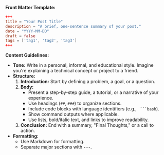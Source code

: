 **Front Matter Template:**

```toml
+++
title = "Your Post Title"
description = "A brief, one-sentence summary of your post."
date = "YYYY-MM-DD"
draft = false
tags = ['tag1', 'tag2', 'tag3']
+++
```

**Content Guidelines:**

*   **Tone:** Write in a personal, informal, and educational style. Imagine you're explaining a technical concept or project to a friend.
*   **Structure:**
    1.  **Introduction:** Start by defining a problem, a goal, or a question.
    2.  **Body:**
        *   Present a step-by-step guide, a tutorial, or a narrative of your experience.
        *   Use headings (`##`, `###`) to organize sections.
        *   Include code blocks with language identifiers (e.g., ` ```bash`).
        *   Show command outputs where applicable.
        *   Use lists, bold/italic text, and links to improve readability.
    3.  **Conclusion:** End with a summary, "Final Thoughts," or a call to action.
*   **Formatting:**
    *   Use Markdown for formatting.
    *   Separate major sections with `---`.